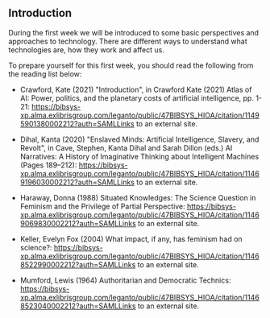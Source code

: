 ## **Introduction**
During the first week we will be introduced to some basic perspectives and approaches to technology. There are different ways to understand what technologies are, how they work and affect us. 

To prepare yourself for this first week, you should read the following from the reading list below:

* Crawford, Kate (2021) "Introduction", in Crawford Kate (2021) Atlas of AI: Power, politics, and the planetary costs of artificial intelligence, pp. 1-21: https://bibsys-xp.alma.exlibrisgroup.com/leganto/public/47BIBSYS_HIOA/citation/11495901380002212?auth=SAMLLinks to an external site. 

* Dihal, Kanta (2020) "Enslaved Minds: Artificial Intelligence, Slavery, and Revolt", in Cave, Stephen, Kanta Dihal and Sarah Dillon (eds.) AI Narratives: A History of Imaginative Thinking about Intelligent Machines (Pages 189–212): https://bibsys-xp.alma.exlibrisgroup.com/leganto/public/47BIBSYS_HIOA/citation/11469196030002212?auth=SAMLLinks to an external site. 

* Haraway, Donna (1988) Situated Knowledges: The Science Question in Feminism and the Privilege of Partial Perspective: https://bibsys-xp.alma.exlibrisgroup.com/leganto/public/47BIBSYS_HIOA/citation/11469069830002212?auth=SAMLLinks to an external site. 

* Keller, Evelyn Fox (2004) What impact, if any, has feminism had on science?: https://bibsys-xp.alma.exlibrisgroup.com/leganto/public/47BIBSYS_HIOA/citation/11468522990002212?auth=SAMLLinks to an external site.

* Mumford, Lewis (1964) Authoritarian and Democratic Technics: https://bibsys-xp.alma.exlibrisgroup.com/leganto/public/47BIBSYS_HIOA/citation/11468523040002212?auth=SAMLLinks to an external site. 